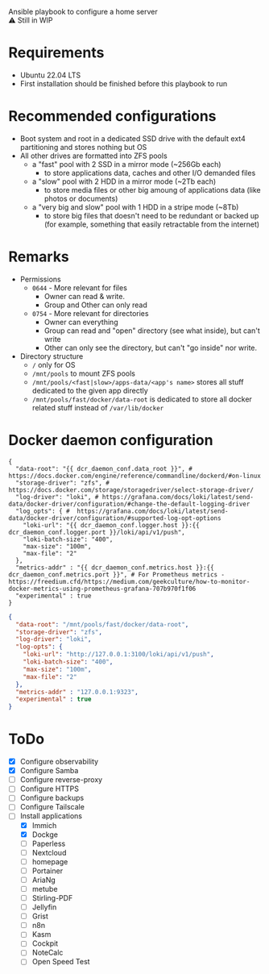 Ansible playbook to configure a home server <br/>
⚠️ Still in WIP

# Requirements

- Ubuntu 22.04 LTS
- First installation should be finished before this playbook to run

# Recommended configurations
- Boot system and root in a dedicated SSD drive with the default ext4 partitioning and stores nothing but OS
- All other drives are formatted into ZFS pools
  - a "fast" pool with 2 SSD in a mirror mode (~256Gb each)
    - to store applications data, caches and other I/O demanded files
  - a "slow" pool with 2 HDD in a mirror mode (~2Tb each)
    - to store media files or other big amoung of applications data (like photos or documents)
  - a "very big and slow" pool with 1 HDD in a stripe mode (~8Tb)
    - to store big files that doesn't need to be redundant or backed up (for example, something that easily retractable from the internet)
  
# Remarks
- Permissions
  - `0644` - More relevant for files
    - Owner can read & write. 
    - Group and Other can only read
  - `0754` - More relevant for directories
    - Owner can everything
    - Group can read and "open" directory (see what inside), but can't write
    - Other can only see the directory, but can't "go inside" nor write.
- Directory structure
  - `/` only for OS
  - `/mnt/pools` to mount ZFS pools
  - `/mnt/pools/<fast|slow>/apps-data/<app's name>` stores all stuff dedicated to the given app directly
  - `/mnt/pools/fast/docker/data-root` is dedicated to store all docker related stuff instead of `/var/lib/docker`

# Docker daemon configuration

```jsonc
{
  "data-root": "{{ dcr_daemon_conf.data_root }}", # https://docs.docker.com/engine/reference/commandline/dockerd/#on-linux
  "storage-driver": "zfs", #  https://docs.docker.com/storage/storagedriver/select-storage-driver/
  "log-driver": "loki", # https://grafana.com/docs/loki/latest/send-data/docker-driver/configuration/#change-the-default-logging-driver
  "log_opts": { #  https://grafana.com/docs/loki/latest/send-data/docker-driver/configuration/#supported-log-opt-options
    "loki-url": "{{ dcr_daemon_conf.logger.host }}:{{ dcr_daemon_conf.logger.port }}/loki/api/v1/push",
    "loki-batch-size": "400",
    "max-size": "100m",
    "max-file": "2"
  },
  "metrics-addr" : "{{ dcr_daemon_conf.metrics.host }}:{{ dcr_daemon_conf.metrics.port }}", # For Prometheus metrics - https://freedium.cfd/https://medium.com/geekculture/how-to-monitor-docker-metrics-using-prometheus-grafana-707b970f1f06
  "experimental" : true
}
```

```json
{
  "data-root": "/mnt/pools/fast/docker/data-root",
  "storage-driver": "zfs",
  "log-driver": "loki",
  "log-opts": {
    "loki-url": "http://127.0.0.1:3100/loki/api/v1/push",
    "loki-batch-size": "400",
    "max-size": "100m",
    "max-file": "2"
  },
  "metrics-addr" : "127.0.0.1:9323",
  "experimental" : true
}
```

# ToDo

- [x] Configure observability
- [x] Configure Samba
- [ ] Configure reverse-proxy
- [ ] Configure HTTPS
- [ ] Configure backups
- [ ] Configure Tailscale
- [ ] Install applications
  - [x] Immich
  - [x] Dockge
  - [ ] Paperless
  - [ ] Nextcloud
  - [ ] homepage
  - [ ] Portainer
  - [ ] AriaNg
  - [ ] metube
  - [ ] Stirling-PDF
  - [ ] Jellyfin
  - [ ] Grist
  - [ ] n8n
  - [ ] Kasm
  - [ ] Cockpit
  - [ ] NoteCalc
  - [ ] Open Speed Test